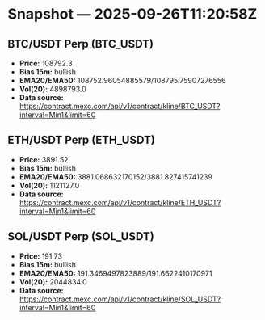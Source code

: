 # Snapshot — 2025-09-26T11:20:58Z

## BTC/USDT Perp (BTC_USDT)
- **Price:** 108792.3
- **Bias 15m:** bullish
- **EMA20/EMA50:** 108752.96054885579/108795.75907276556
- **Vol(20):** 4898793.0
- **Data source:** https://contract.mexc.com/api/v1/contract/kline/BTC_USDT?interval=Min1&limit=60

## ETH/USDT Perp (ETH_USDT)
- **Price:** 3891.52
- **Bias 15m:** bullish
- **EMA20/EMA50:** 3881.068632170152/3881.827415741239
- **Vol(20):** 1121127.0
- **Data source:** https://contract.mexc.com/api/v1/contract/kline/ETH_USDT?interval=Min1&limit=60

## SOL/USDT Perp (SOL_USDT)
- **Price:** 191.73
- **Bias 15m:** bullish
- **EMA20/EMA50:** 191.3469497823889/191.6622410170971
- **Vol(20):** 2044834.0
- **Data source:** https://contract.mexc.com/api/v1/contract/kline/SOL_USDT?interval=Min1&limit=60
